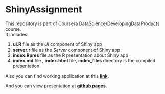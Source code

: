 ShinyAssignment
===============
This repository is part of Coursera DataScience/DevelopingDataProducts course.  
It includes:  
1. **ui.R** file as the *UI* component of Shiny app  
2. **server.r** file as the *Server* component of Shiny app  
3. **index.Rpres** file as the R presentation about Shiny app  
4. **index.md** file , **index.html** file, **index_files** directory is the compiled presentation

Also you can find working application at this **[link](https://volterr.shinyapps.io/ShinyAssignment/)**.  

And you can view presentation at **[github pages](https://volterr.github.io/ShinyAssignment/index.html)**.